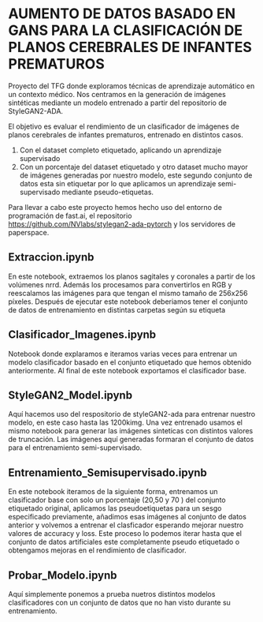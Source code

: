 # AUMENTO DE DATOS BASADO EN GANS PARA LA CLASIFICACIÓN DE PLANOS CEREBRALES DE INFANTES PREMATUROS
Proyecto del TFG donde exploramos técnicas de aprendizaje automático en un contexto médico. Nos centramos en la generación de imágenes sintéticas mediante un modelo entrenado a partir del repositorio de StyleGAN2-ADA.

El objetivo es evaluar el rendimiento de un clasificador de imágenes de planos cerebrales de infantes prematuros, entrenado en distintos casos.
1. Con el dataset completo etiquetado, aplicando un aprendizaje supervisado
2. Con un porcentaje del dataset etiquetado y otro dataset mucho mayor de imágenes generadas por nuestro modelo, este segundo conjunto de datos esta sin etiquetar por lo que aplicamos un aprendizaje semi-supervisado mediante pseudo-etiquetas.

Para llevar a cabo este proyecto hemos hecho uso del entorno de programación de fast.ai, el repositorio https://github.com/NVlabs/stylegan2-ada-pytorch y los servidores de paperspace.

## Extraccion.ipynb

En este notebook, extraemos los planos sagitales y coronales a partir de los volúmenes nrrd. Además los procesamos para convertirlos en RGB y reescalamos las imágenes para que tengan el mismo tamaño de 256x256 píxeles. 
Después de ejecutar este notebook deberiamos tener el conjunto de datos de entrenamiento en distintas carpetas según su etiqueta

## Clasificador_Imagenes.ipynb

Notebook donde explaramos e iteramos varias veces para entrenar un modelo clasificador basado en el conjunto etiquetado que hemos obtenido anteriormente. Al final de este notebook exportamos el clasificador base.

## StyleGAN2_Model.ipynb

Aquí hacemos uso del respositorio de styleGAN2-ada para entrenar nuestro modelo, en este caso hasta las 1200kimg. Una vez entrenado usamos el mismo notebook para generar las imágenes sinteticas con distintos valores de truncación. Las imágenes aquí generadas formaran el conjunto de datos para el entrenamiento semi-supervisado.

## Entrenamiento_Semisupervisado.ipynb

En este notebook iteramos de la siguiente forma, entrenamos un clasificador base con solo un porcentaje (20,50 y 70 ) del conjunto etiquetado original, aplicamos las pseudoetiquetas para un sesgo especificado previamente, añadimos esas imágenes al conjunto de datos anterior y volvemos a entrenar el clasficador esperando mejorar nuestro valores de accuracy y loss. Este proceso lo podemos iterar hasta que el conjunto de datos artificiales este completamente pseudo etiquetado o obtengamos mejoras en el rendimiento de clasificador.

## Probar_Modelo.ipynb

Aquí simplemente ponemos a prueba nuetros distintos modelos clasificadores con un conjunto de datos que no han visto durante su entrenamiento.





